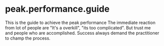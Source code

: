 # peak.performance.guide
This is the guide to achieve the peak performance 
The immediate reaction from lot of people are "It's a overkill", "its too complicated". But trust me and people who are accomplished. Success always demand the practitioner to champ the process.
